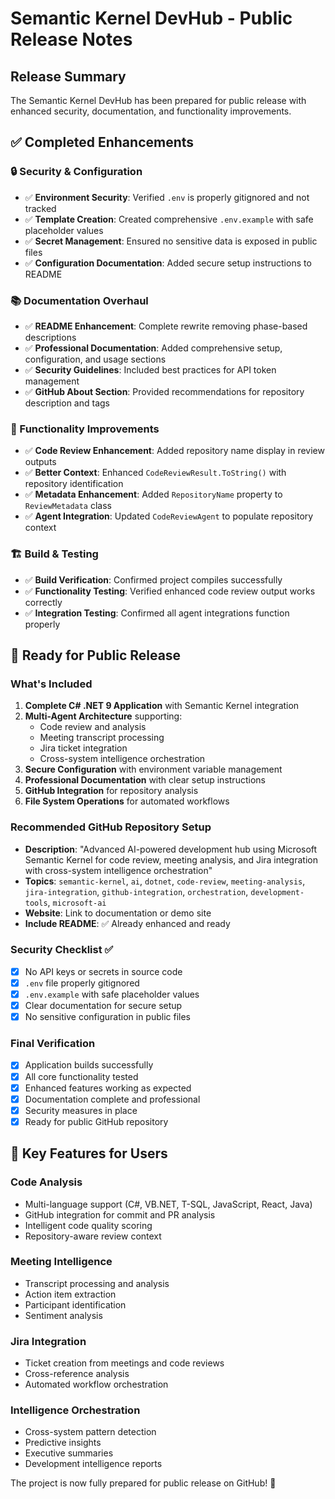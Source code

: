 # Semantic Kernel DevHub - Public Release Notes

## Release Summary

The Semantic Kernel DevHub has been prepared for public release with enhanced security, documentation, and functionality improvements.

## ✅ Completed Enhancements

### 🔒 Security & Configuration

- ✅ **Environment Security**: Verified `.env` is properly gitignored and not tracked
- ✅ **Template Creation**: Created comprehensive `.env.example` with safe placeholder values
- ✅ **Secret Management**: Ensured no sensitive data is exposed in public files
- ✅ **Configuration Documentation**: Added secure setup instructions to README

### 📚 Documentation Overhaul

- ✅ **README Enhancement**: Complete rewrite removing phase-based descriptions
- ✅ **Professional Documentation**: Added comprehensive setup, configuration, and usage sections
- ✅ **Security Guidelines**: Included best practices for API token management
- ✅ **GitHub About Section**: Provided recommendations for repository description and tags

### 🔧 Functionality Improvements

- ✅ **Code Review Enhancement**: Added repository name display in review outputs
- ✅ **Better Context**: Enhanced `CodeReviewResult.ToString()` with repository identification
- ✅ **Metadata Enhancement**: Added `RepositoryName` property to `ReviewMetadata` class
- ✅ **Agent Integration**: Updated `CodeReviewAgent` to populate repository context

### 🏗️ Build & Testing

- ✅ **Build Verification**: Confirmed project compiles successfully
- ✅ **Functionality Testing**: Verified enhanced code review output works correctly
- ✅ **Integration Testing**: Confirmed all agent integrations function properly

## 🚀 Ready for Public Release

### What's Included

1. **Complete C# .NET 9 Application** with Semantic Kernel integration
2. **Multi-Agent Architecture** supporting:
   - Code review and analysis
   - Meeting transcript processing
   - Jira ticket integration
   - Cross-system intelligence orchestration
3. **Secure Configuration** with environment variable management
4. **Professional Documentation** with clear setup instructions
5. **GitHub Integration** for repository analysis
6. **File System Operations** for automated workflows

### Recommended GitHub Repository Setup

- **Description**: "Advanced AI-powered development hub using Microsoft Semantic Kernel for code review, meeting analysis, and Jira integration with cross-system intelligence orchestration"
- **Topics**: `semantic-kernel`, `ai`, `dotnet`, `code-review`, `meeting-analysis`, `jira-integration`, `github-integration`, `orchestration`, `development-tools`, `microsoft-ai`
- **Website**: Link to documentation or demo site
- **Include README**: ✅ Already enhanced and ready

### Security Checklist ✅

- [x] No API keys or secrets in source code
- [x] `.env` file properly gitignored
- [x] `.env.example` with safe placeholder values
- [x] Clear documentation for secure setup
- [x] No sensitive configuration in public files

### Final Verification

- [x] Application builds successfully
- [x] All core functionality tested
- [x] Enhanced features working as expected
- [x] Documentation complete and professional
- [x] Security measures in place
- [x] Ready for public GitHub repository

## 🎯 Key Features for Users

### Code Analysis

- Multi-language support (C#, VB.NET, T-SQL, JavaScript, React, Java)
- GitHub integration for commit and PR analysis
- Intelligent code quality scoring
- Repository-aware review context

### Meeting Intelligence

- Transcript processing and analysis
- Action item extraction
- Participant identification
- Sentiment analysis

### Jira Integration

- Ticket creation from meetings and code reviews
- Cross-reference analysis
- Automated workflow orchestration

### Intelligence Orchestration

- Cross-system pattern detection
- Predictive insights
- Executive summaries
- Development intelligence reports

The project is now fully prepared for public release on GitHub! 🚀
